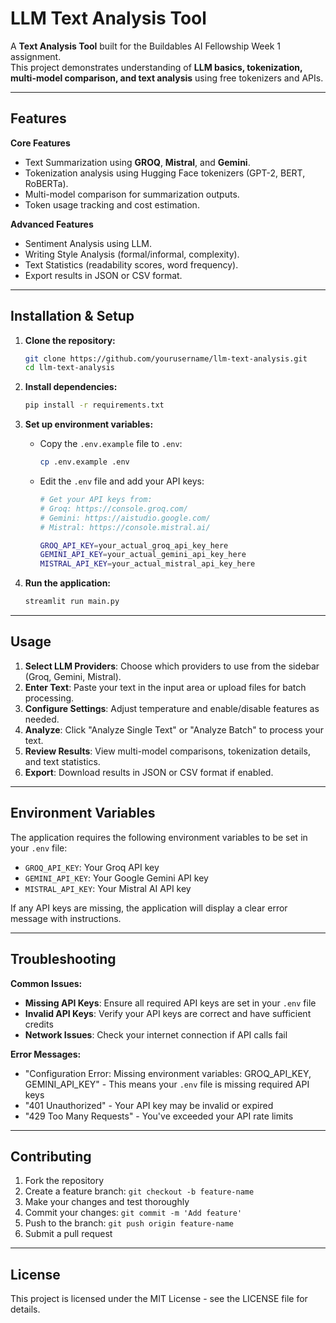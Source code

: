 # LLM Text Analysis Tool

A **Text Analysis Tool** built for the Buildables AI Fellowship Week 1 assignment.  
This project demonstrates understanding of **LLM basics, tokenization, multi-model comparison, and text analysis** using free tokenizers and APIs.

---

## Features

**Core Features**
- Text Summarization using **GROQ**, **Mistral**, and **Gemini**.
- Tokenization analysis using Hugging Face tokenizers (GPT-2, BERT, RoBERTa).
- Multi-model comparison for summarization outputs.
- Token usage tracking and cost estimation.

**Advanced Features**
- Sentiment Analysis using LLM.
- Writing Style Analysis (formal/informal, complexity).
- Text Statistics (readability scores, word frequency).
- Export results in JSON or CSV format.

---

## Installation & Setup

1. **Clone the repository:**
   ```bash
   git clone https://github.com/yourusername/llm-text-analysis.git
   cd llm-text-analysis
   ```

2. **Install dependencies:**
   ```bash
   pip install -r requirements.txt
   ```

3. **Set up environment variables:**
   - Copy the `.env.example` file to `.env`:
     ```bash
     cp .env.example .env
     ```
   - Edit the `.env` file and add your API keys:
     ```bash
     # Get your API keys from:
     # Groq: https://console.groq.com/
     # Gemini: https://aistudio.google.com/
     # Mistral: https://console.mistral.ai/
     
     GROQ_API_KEY=your_actual_groq_api_key_here
     GEMINI_API_KEY=your_actual_gemini_api_key_here
     MISTRAL_API_KEY=your_actual_mistral_api_key_here
     ```

4. **Run the application:**
   ```bash
   streamlit run main.py
   ```

---

## Usage

1. **Select LLM Providers**: Choose which providers to use from the sidebar (Groq, Gemini, Mistral).
2. **Enter Text**: Paste your text in the input area or upload files for batch processing.
3. **Configure Settings**: Adjust temperature and enable/disable features as needed.
4. **Analyze**: Click "Analyze Single Text" or "Analyze Batch" to process your text.
5. **Review Results**: View multi-model comparisons, tokenization details, and text statistics.
6. **Export**: Download results in JSON or CSV format if enabled.

---

## Environment Variables

The application requires the following environment variables to be set in your `.env` file:

- `GROQ_API_KEY`: Your Groq API key
- `GEMINI_API_KEY`: Your Google Gemini API key  
- `MISTRAL_API_KEY`: Your Mistral AI API key

If any API keys are missing, the application will display a clear error message with instructions.

---

## Troubleshooting

**Common Issues:**
- **Missing API Keys**: Ensure all required API keys are set in your `.env` file
- **Invalid API Keys**: Verify your API keys are correct and have sufficient credits
- **Network Issues**: Check your internet connection if API calls fail

**Error Messages:**
- "Configuration Error: Missing environment variables: GROQ_API_KEY, GEMINI_API_KEY" - This means your `.env` file is missing required API keys
- "401 Unauthorized" - Your API key may be invalid or expired
- "429 Too Many Requests" - You've exceeded your API rate limits

---

## Contributing

1. Fork the repository
2. Create a feature branch: `git checkout -b feature-name`
3. Make your changes and test thoroughly
4. Commit your changes: `git commit -m 'Add feature'`
5. Push to the branch: `git push origin feature-name`
6. Submit a pull request

---

## License

This project is licensed under the MIT License - see the LICENSE file for details.
